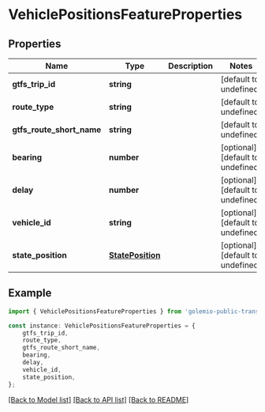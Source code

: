 # VehiclePositionsFeatureProperties


## Properties

Name | Type | Description | Notes
------------ | ------------- | ------------- | -------------
**gtfs_trip_id** | **string** |  | [default to undefined]
**route_type** | **string** |  | [default to undefined]
**gtfs_route_short_name** | **string** |  | [default to undefined]
**bearing** | **number** |  | [optional] [default to undefined]
**delay** | **number** |  | [optional] [default to undefined]
**vehicle_id** | **string** |  | [optional] [default to undefined]
**state_position** | [**StatePosition**](StatePosition.md) |  | [optional] [default to undefined]

## Example

```typescript
import { VehiclePositionsFeatureProperties } from 'golemio-public-transport-api';

const instance: VehiclePositionsFeatureProperties = {
    gtfs_trip_id,
    route_type,
    gtfs_route_short_name,
    bearing,
    delay,
    vehicle_id,
    state_position,
};
```

[[Back to Model list]](../README.md#documentation-for-models) [[Back to API list]](../README.md#documentation-for-api-endpoints) [[Back to README]](../README.md)
